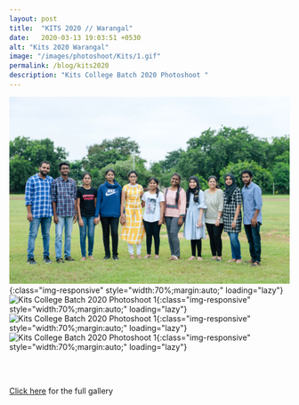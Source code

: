 ```yaml
---
layout: post
title:  "KITS 2020 // Warangal"
date:   2020-03-13 19:03:51 +0530
alt: "Kits 2020 Warangal"
image: "/images/photoshoot/Kits/1.gif"
permalink: /blog/kits2020
description: "Kits College Batch 2020 Photoshoot "
---
```



![Kits College Batch 2020 Photoshoot 1](/images/photoshoot/Kits/3.gif){:class="img-responsive" style="width:70%;margin:auto;" loading="lazy"}
![Kits College Batch 2020 Photoshoot 1](/images/photoshoot/Kits/2.gif){:class="img-responsive" style="width:70%;margin:auto;" loading="lazy"}
![Kits College Batch 2020 Photoshoot 1](/images/photoshoot/Kits/1.gif){:class="img-responsive" style="width:70%;margin:auto;" loading="lazy"}
![Kits College Batch 2020 Photoshoot 1](/images/photoshoot/Kits/4.gif){:class="img-responsive" style="width:70%;margin:auto;" loading="lazy"}

<div  class="col-md-6" data-aos="fade-up" style="text-align:left; float:none;margin:auto;">
<br>
<br>
<p><a href="https://srikarraophotography.passgallery.com/-kits2020">Click here</a> for the full gallery</p>
<br>
<br>
</div>
